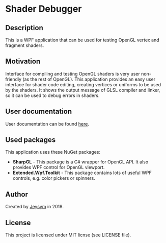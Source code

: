 Shader Debugger
===============

Description
-----------
This is a WPF application that can be used for testing OpenGL vertex and fragment shaders.

Motivation
----------
Interface for compiling and testing OpenGL shaders is very user non-friendly (as the rest of OpenGL).
This application provides an easy user interface for shader code editing, creating vertices or 
uniforms to be used by the shaders. It shows the output message of GLSL compiler and linker,
so it can be used to debug errors in shaders.

User documentation
------------------
User documentation can be found [here](user_doc.md).

Used packages
-------------
This application uses these NuGet packages:
* **SharpGL** - This package is a C# wrapper for OpenGL API. It also provides WPF control for 
OpenGL viewport.
* **Extended.Wpf.Toolkit** - This package contains lots of useful WPF controls, e.g. color pickers
or spinners.

Author
------
Created by [Jeysym](https://github.com/jeysym/) in 2018.

License
-------
This project is licensed under MIT licnse (see LICENSE file).
